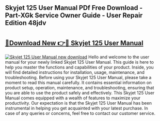 ## Skyjet 125 User Manual PDf Free Download - Part-XGk Service Owner Guide - User Repair Edition 48jdv

# <h2><a href="http://bc82978.oget.top/?id=Skyjet+125+User+Manual">🔗Download New 👉🔴 Skyjet 125 User Manual</a></h2>

[![Skyjet 125 User Manual new download](https://i.imgur.com/5g1atiW.png)](http://bc82978.oget.top/?id=Skyjet+125+User+Manual)
Hello and welcome to the user manual for your newly linked Skyjet 125 User Manual. This guide is here to help you master the functions and capabilities of your product. Inside, you will find detailed instructions for installation, usage, maintenance, and troubleshooting. Before using your Skyjet 125 User Manual, please take a moment to read this manual carefully. It contains essential information on product setup, operation, maintenance, and troubleshooting, ensuring that you are able to use the product safely and effectively. This Skyjet 125 User Manual comes equipped with a wealth of features to maximize your productivity. Our expectation is that the Skyjet 125 User Manual has been instrumental in helping you get acquainted with your latest purchase. In case of any queries or concerns, feel free to contact our customer service.
